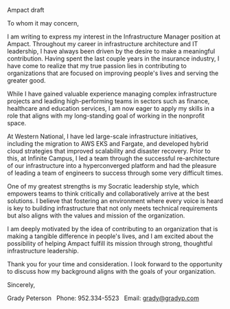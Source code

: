 Ampact draft

To whom it may concern, 

I am writing to express my interest in the Infrastructure Manager position at Ampact. Throughout my career in infrastructure architecture and IT leadership, I have always been driven by the desire to make a meaningful contribution. Having spent the last couple years in the insurance industry, I have come to realize that my true passion lies in contributing to organizations that are focused on improving people's lives and serving the greater good.

While I have gained valuable experience managing complex infrastructure projects and leading high-performing teams in sectors such as finance, healthcare and education services, I am now eager to apply my skills in a role that aligns with my long-standing goal of working in the nonprofit space.

At Western National, I have led large-scale infrastructure initiatives, including the migration to AWS EKS and Fargate, and developed hybrid cloud strategies that improved scalability and disaster recovery. Prior to this, at Infinite Campus, I led a team through the successful re-architecture of our infrastructure into a hyperconverged platform and had the pleasure of leading a team of engineers to success through some very difficult times.

One of my greatest strengths is my Socratic leadership style, which empowers teams to think critically and collaboratively arrive at the best solutions. I believe that fostering an environment where every voice is heard is key to building infrastructure that not only meets technical requirements but also aligns with the values and mission of the organization.   

I am deeply motivated by the idea of contributing to an organization that is making a tangible difference in people's lives, and I am excited about the possibility of helping Ampact fulfill its mission through strong, thoughtful infrastructure leadership.

Thank you for your time and consideration. I look forward to the opportunity to discuss how my background aligns with the goals of your organization.

Sincerely,  

Grady Peterson  
Phone: 952.334-5523  
Email: grady@gradyp.com